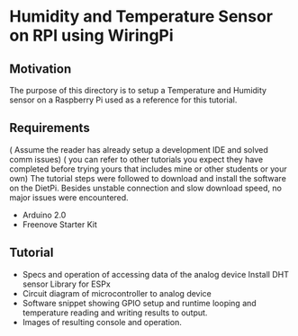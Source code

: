 # Humidity and Temperature Sensor on RPI using WiringPi

## Motivation

The purpose of this directory is to setup a Temperature and Humidity sensor on a Raspberry Pi 
used as a reference for this tutorial.

## Requirements

 ( Assume the reader has already setup a development IDE and solved comm issues) ( you can refer to other tutorials you expect they have completed before trying yours that includes mine or other students or your own) 
The tutorial steps were followed to download and install the software on the DietPi. Besides unstable connection and slow download speed, no major issues were encountered.
- Arduino 2.0
- Freenove Starter Kit

## Tutorial

- Specs and operation of accessing data of the analog device 
Install DHT sensor Library for ESPx
- Circuit diagram of microcontroller to analog device 
- Software snippet showing GPIO setup and runtime looping and temperature reading and writing results to output. 
- Images of resulting console and operation. 